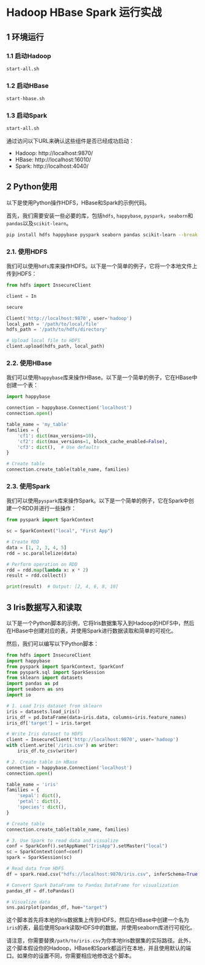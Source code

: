 # Hadoop HBase Spark 运行实战

## 1 环境运行

### 1.1 启动Hadoop

```bash
start-all.sh
```

### 1.2 启动HBase

```bash
start-hbase.sh
```

### 1.3 启动Spark

```bash
start-all.sh
```

通过访问以下URL来确认这些组件是否已经成功启动：

- Hadoop: http://localhost:9870/
- HBase: http://localhost:16010/
- Spark: http://localhost:4040/

## 2 Python使用

以下是使用Python操作HDFS，HBase和Spark的示例代码。

首先，我们需要安装一些必要的库，包括`hdfs`, `happybase`, `pyspark`，`seaborn`和`pandas`以及`scikit-learn`。

```bash
pip install hdfs happybase pyspark seaborn pandas scikit-learn --break-system-packages
```

### 2.1. 使用HDFS

我们可以使用`hdfs`库来操作HDFS。以下是一个简单的例子，它将一个本地文件上传到HDFS：

```python
from hdfs import InsecureClient

client = In

secure

Client('http://localhost:9870', user='hadoop')
local_path = '/path/to/local/file'
hdfs_path = '/path/to/hdfs/directory'

# Upload local file to HDFS
client.upload(hdfs_path, local_path)
```

### 2.2. 使用HBase

我们可以使用`happybase`库来操作HBase。以下是一个简单的例子，它在HBase中创建一个表：

```python
import happybase

connection = happybase.Connection('localhost')
connection.open()

table_name = 'my_table'
families = {
    'cf1': dict(max_versions=10),
    'cf2': dict(max_versions=1, block_cache_enabled=False),
    'cf3': dict(),  # Use defaults
}

# Create table
connection.create_table(table_name, families)
```

### 2.3. 使用Spark

我们可以使用`pyspark`库来操作Spark。以下是一个简单的例子，它在Spark中创建一个RDD并进行一些操作：

```python
from pyspark import SparkContext

sc = SparkContext("local", "First App")

# Create RDD
data = [1, 2, 3, 4, 5]
rdd = sc.parallelize(data)

# Perform operation on RDD
rdd = rdd.map(lambda x: x * 2)
result = rdd.collect()

print(result)  # Output: [2, 4, 6, 8, 10]
```

## 3 Iris数据写入和读取

以下是一个Python脚本的示例，它将Iris数据集写入到Hadoop的HDFS中，然后在HBase中创建对应的表，并使用Spark进行数据读取和简单的可视化。


然后，我们可以编写以下Python脚本：

```python
from hdfs import InsecureClient
import happybase
from pyspark import SparkContext, SparkConf
from pyspark.sql import SparkSession
from sklearn import datasets
import pandas as pd
import seaborn as sns
import io

# 1. Load Iris dataset from sklearn
iris = datasets.load_iris()
iris_df = pd.DataFrame(data=iris.data, columns=iris.feature_names)
iris_df['target'] = iris.target

# Write Iris dataset to HDFS
client = InsecureClient('http://localhost:9870', user='hadoop')
with client.write('/iris.csv') as writer:
    iris_df.to_csv(writer)

# 2. Create table in HBase
connection = happybase.Connection('localhost')
connection.open()

table_name = 'iris'
families = {
    'sepal': dict(),
    'petal': dict(),
    'species': dict(),
}

# Create table
connection.create_table(table_name, families)

# 3. Use Spark to read data and visualize
conf = SparkConf().setAppName("IrisApp").setMaster("local")
sc = SparkContext(conf=conf)
spark = SparkSession(sc)

# Read data from HDFS
df = spark.read.csv("hdfs://localhost:9870/iris.csv", inferSchema=True, header=True)

# Convert Spark DataFrame to Pandas DataFrame for visualization
pandas_df = df.toPandas()

# Visualize data
sns.pairplot(pandas_df, hue="target")
```

这个脚本首先将本地的Iris数据集上传到HDFS，然后在HBase中创建一个名为`iris`的表，最后使用Spark读取HDFS中的数据，并使用seaborn库进行可视化。

请注意，你需要替换`/path/to/iris.csv`为你本地Iris数据集的实际路径。此外，这个脚本假设你的Hadoop，HBase和Spark都运行在本地，并且使用默认的端口。如果你的设置不同，你需要相应地修改这个脚本。